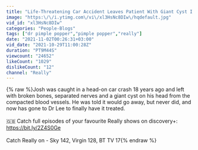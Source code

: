 ```yaml
---
title: "Life-Threatening Car Accident Leaves Patient With Giant Cyst I Dr. Pimple Popper: This Is Zit"
image: "https:\/\/i.ytimg.com\/vi\/xl3HsNc8DIw\/hqdefault.jpg"
vid_id: "xl3HsNc8DIw"
categories: "People-Blogs"
tags: ["dr pimple popper","pimple popper","really"]
date: "2021-11-02T00:26:31+03:00"
vid_date: "2021-10-29T11:00:28Z"
duration: "PT9M44S"
viewcount: "24652"
likeCount: "1029"
dislikeCount: "12"
channel: "Really"
---
```

{% raw %}Josh was caught in a head-on car crash 18 years ago and left with broken bones, separated nerves and a giant cyst on his head from the compacted blood vessels. He was told it would go away, but never did, and now has gone to Dr Lee to finally have it treated. <br /><br />🇬🇧 Catch full episodes of your favourite Really shows on discovery+: <a rel="nofollow" target="blank" href="https://bit.ly/2Z4S0Ge">https://bit.ly/2Z4S0Ge</a> <br /><br />Catch Really on - Sky 142, Virgin 128, BT TV 17{% endraw %}

